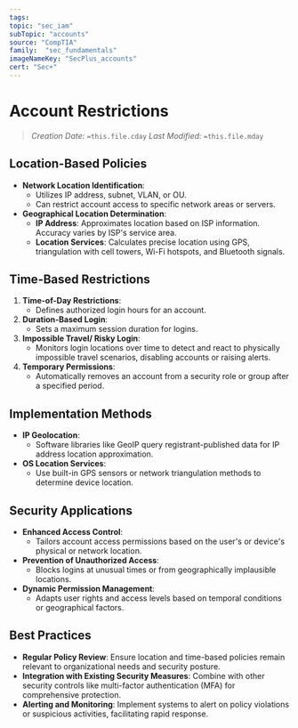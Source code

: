 ```yaml
---
tags:
topic: "sec_iam"
subTopic: "accounts"
source: "CompTIA"
family:  "sec_fundamentals"
imageNameKey: "SecPlus_accounts" 
cert: "Sec+"
---
```

# Account Restrictions
> *Creation Date:* `=this.file.cday`
> *Last Modified:* `=this.file.mday`
## Location-Based Policies
- **Network Location Identification**:
  - Utilizes IP address, subnet, VLAN, or OU.
  - Can restrict account access to specific network areas or servers.
- **Geographical Location Determination**:
  - **IP Address**: Approximates location based on ISP information. Accuracy varies by ISP's service area.
  - **Location Services**: Calculates precise location using GPS, triangulation with cell towers, Wi-Fi hotspots, and Bluetooth signals.

## Time-Based Restrictions
1. **Time-of-Day Restrictions**:
   - Defines authorized login hours for an account.
2. **Duration-Based Login**:
   - Sets a maximum session duration for logins.
3. **Impossible Travel/ Risky Login**:
   - Monitors login locations over time to detect and react to physically impossible travel scenarios, disabling accounts or raising alerts.
4. **Temporary Permissions**:
   - Automatically removes an account from a security role or group after a specified period.

## Implementation Methods
- **IP Geolocation**:
  - Software libraries like GeoIP query registrant-published data for IP address location approximation.
- **OS Location Services**:
  - Use built-in GPS sensors or network triangulation methods to determine device location.

## Security Applications
- **Enhanced Access Control**:
  - Tailors account access permissions based on the user's or device's physical or network location.
- **Prevention of Unauthorized Access**:
  - Blocks logins at unusual times or from geographically implausible locations.
- **Dynamic Permission Management**:
  - Adapts user rights and access levels based on temporal conditions or geographical factors.

## Best Practices
- **Regular Policy Review**: Ensure location and time-based policies remain relevant to organizational needs and security posture.
- **Integration with Existing Security Measures**: Combine with other security controls like multi-factor authentication (MFA) for comprehensive protection.
- **Alerting and Monitoring**: Implement systems to alert on policy violations or suspicious activities, facilitating rapid response.
